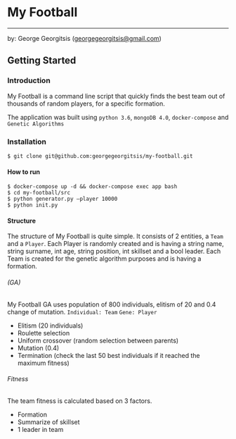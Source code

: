 # My Football
---
by:
George Georgitsis (georgegeorgitsis@gmail.com)

## Getting Started

### Introduction
My Football is a command line script that quickly finds the best team out of thousands of random players, for a specific formation. 

The application was built using `python 3.6`, `mongoDB 4.0`, `docker-compose` and `Genetic Algorithms` 

### Installation
```
$ git clone git@github.com:georgegeorgitsis/my-football.git
```

#### How to run
```
$ docker-compose up -d && docker-compose exec app bash
$ cd my-football/src
$ python generator.py —player 10000
$ python init.py
```

#### Structure 
The structure of My Football is quite simple. It consists of 2 entities, a `Team` and a `Player`.
Each Player is randomly created and is having a string name, string surname, int age, string position, int skillset and a bool leader.
Each Team is created for the genetic algorithm purposes and is having a formation.

    

###### (GA)
My Football GA uses population of 800 individuals, elitism of 20 and 0.4 change of mutation.
`Individual: Team`
`Gene: Player`
- Elitism (20 individuals)
- Roulette selection
- Uniform crossover (random selection between parents)
- Mutation (0.4)
- Termination (check the last 50 best individuals if it reached the maximum fitness)

###### Fitness 
The team fitness is calculated based on 3 factors. 
- Formation 
- Summarize of skillset
- 1 leader in team

